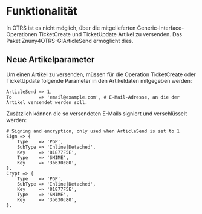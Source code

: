 # Funktionalität

In OTRS ist es nicht möglich, über die mitgelieferten Generic-Interface-Operationen TicketCreate und TicketUpdate Artikel zu versenden.
Das Paket Znuny4OTRS-GIArticleSend ermöglicht dies.

## Neue Artikelparameter
Um einen Artikel zu versenden, müssen für die Operation TicketCreate oder TicketUpdate folgende Parameter in den Artikeldaten mitgegeben werden:

```
ArticleSend => 1,
To          => 'email@example.com', # E-Mail-Adresse, an die der Artikel versendet werden soll.
```

Zusätzlich können die so versendeten E-Mails signiert und verschlüsselt werden:

```
# Signing and encryption, only used when ArticleSend is set to 1
Sign => {
    Type    => 'PGP',
    SubType => 'Inline|Detached',
    Key     => '81877F5E',
    Type    => 'SMIME',
    Key     => '3b630c80',
},
Crypt => {
    Type    => 'PGP',
    SubType => 'Inline|Detached',
    Key     => '81877F5E',
    Type    => 'SMIME',
    Key     => '3b630c80',
},
```
